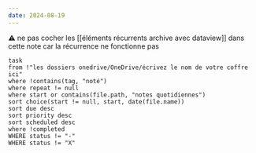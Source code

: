 ```yaml
---
date: 2024-08-19
---
```

⚠️ ne pas cocher les [[éléments récurrents archive avec dataview]] dans cette note car la récurrence ne fonctionne pas
```dataview
task
from !"les dossiers onedrive/OneDrive/écrivez le nom de votre coffre ici"
where !contains(tag, "noté")
where repeat != null
where start or contains(file.path, "notes quotidiennes")
sort choice(start != null, start, date(file.name))
sort due desc
sort priority desc
sort scheduled desc
where !completed
WHERE status != "-"
WHERE status != "X"
```